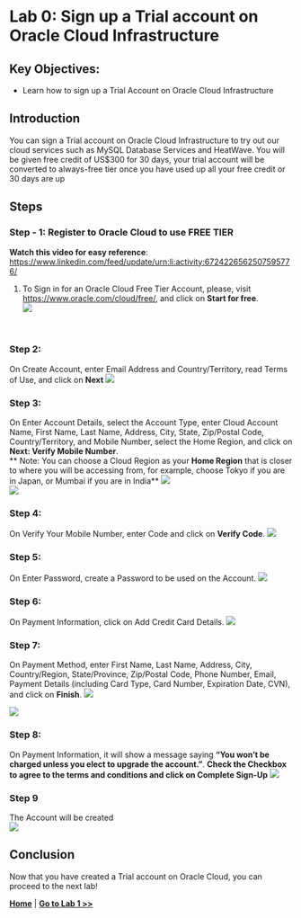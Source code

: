 # Lab 0: Sign up a Trial account on Oracle Cloud Infrastructure

## Key Objectives:

- Learn how to sign up a Trial Account on Oracle Cloud Infrastructure

## Introduction

You can sign a Trial account on Oracle Cloud Infrastructure to try out our cloud services such as MySQL Database Services and HeatWave. You will be given free credit of US$300 for 30 days, your trial account will be converted to always-free tier once you have used up all your free credit or 30 days are up

## Steps

### **Step - 1:** Register to Oracle Cloud to use FREE TIER

**Watch this video for easy reference**: https://www.linkedin.com/feed/update/urn:li:activity:6724226562507595776/
1. To Sign in for an Oracle Cloud Free Tier Account, please, visit https://www.oracle.com/cloud/free/, and click on **Start for free**. </br>
![](./images/Picture1.png)
</br>

### **Step 2:**
On Create Account, enter Email Address and Country/Territory, read Terms of Use, and click on **Next** 
![](./images/Picture2.png)
</br>

### **Step 3:**
On Enter Account Details, select the Account Type, enter Cloud Account Name, First Name, Last Name, Address, City, State, Zip/Postal Code, Country/Territory, and Mobile Number, select the Home Region, and click on **Next: Verify Mobile Number**. </br>
** Note: You can choose a Cloud Region as your **Home Region** that is closer to where you will be accessing from, for example, choose Tokyo if you are in Japan, or Mumbai if you are in India**
![](./images/Picture3.png)
</br>
![](./images/Picture4.png)
</br>

### **Step 4:**
On Verify Your Mobile Number, enter Code and click on **Verify Code**. 
![](./images/Picture5.png)
</br>

### **Step 5:**
On Enter Password, create a Password to be used on the Account.
![](./images/Picture6.png)
</br>

### **Step 6:**
On Payment Information, click on Add Credit Card Details. 
![](./images/Picture7.png)
</br>

### **Step 7:**
On Payment Method, enter First Name, Last Name, Address, City, Country/Region, State/Province, Zip/Postal Code, Phone Number, Email, Payment Details (including Card Type, Card Number, Expiration Date, CVN), and click on **Finish**.
![](./images/Picture8.png)
</br>

![](./images/Picture9.png)
</br>

### **Step 8:**
On Payment Information, it will show a message saying **“You won’t be charged unless you elect to upgrade the account.”**. 
**Check the Checkbox to agree to the terms and conditions and click on Complete Sign-Up** 
![](./images/Picture10.png)
</br>

### **Step 9**
The Account will be created </br>
![](./images/Picture11.png)


## Conclusion

Now that you have created a Trial account on Oracle Cloud, you can proceed to the next lab!

**[Home](../README.md)** | **[Go to Lab 1 >>](../Lab2/README.md)**
